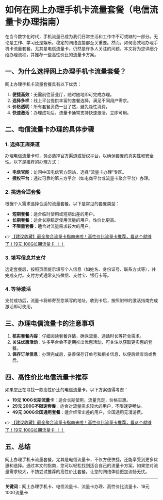# 如何在网上办理手机卡流量套餐（电信流量卡办理指南）

在当今数字化时代，手机流量已成为我们日常生活和工作中不可或缺的一部分。无论是工作、学习还是娱乐，稳定的网络连接都至关重要。然而，如何高效地办理手机卡流量套餐，尤其是电信流量卡，仍然是许多人关注的问题。本文将为您详细介绍办理流程，并推荐一些高性价比的流量卡方案。

## 一、为什么选择网上办理手机卡流量套餐？

网上办理手机卡流量套餐具有以下优势：
1. **便捷高效**：无需前往营业厅，随时随地即可完成办理。
2. **选择多样**：线上平台提供丰富的套餐选择，满足不同用户需求。
3. **价格透明**：所有套餐资费一目了然，避免隐性消费。
4. **快速激活**：办理成功后，流量卡通常支持快速激活，立即可用。

## 二、电信流量卡办理的具体步骤

### 1. 选择正规渠道
办理电信流量卡时，务必选择官方渠道或授权平台，以确保套餐的真实性和安全性。以下是推荐的办理方式：
- **电信官网**：访问中国电信官方网站，选择“流量卡办理”专区。
- **授权平台**：通过可靠的第三方平台（如电商平台或流量卡聚合平台）办理。

### 2. 挑选合适套餐
根据个人需求选择合适的流量套餐。以下是常见的套餐类型：
- **短期套餐**：适合临时使用或短期出差的用户。
- **长期套餐**：适合长期稳定使用流量的用户，性价比更高。
- **不限量套餐**：适合对流量需求较大的用户。

👉 [【建议收藏】最全聚合流量卡指南来啦！高性价比流量卡推荐，看这个就够了！19元 100G长期流量卡 ！！](https://bit.ly/Liuliangka)

### 3. 填写信息并支付
选定套餐后，按照页面提示填写个人信息（如姓名、身份证号、联系方式等），并完成支付。支付方式通常支持微信、支付宝、银行卡等。

### 4. 等待激活
支付成功后，流量卡将邮寄至您填写的地址。收到卡后，按照附带的激活指南完成激活即可使用。

## 三、办理电信流量卡的注意事项

1. **核实套餐内容**：仔细阅读套餐详情，确保流量、通话时长等符合需求。
2. **关注优惠活动**：许多平台会不定期推出优惠活动，可关注以获取更实惠的套餐。
3. **保存订单信息**：办理完成后，妥善保存订单号和相关信息，以便后续查询或售后。

## 四、高性价比电信流量卡推荐

如果您正在寻找一款高性价比的电信流量卡，以下方案值得考虑：
- **19元 100G长期流量卡**：适合长期使用，流量充足，价格实惠。
- **29元 200G不限速套餐**：适合对流量需求较大的用户，不限速更畅快。
- **49元 300G全国通用套餐**：适合经常出差的用户，全国通用无漫游费。

👉 [【建议收藏】最全聚合流量卡指南来啦！高性价比流量卡推荐，看这个就够了！19元 100G长期流量卡 ！！](https://bit.ly/Liuliangka)

## 五、总结

网上办理手机卡流量套餐，尤其是电信流量卡，不仅方便快捷，还能享受到更多优惠和选择。通过本文的指南，您可以轻松找到适合自己的流量卡方案。如果您对流量需求较大，不妨尝试推荐的高性价比套餐，让您的网络体验更加流畅无忧。

---

**关键词**：网上办理手机卡、电信流量卡、流量卡办理、高性价比流量卡、19元 100G流量卡